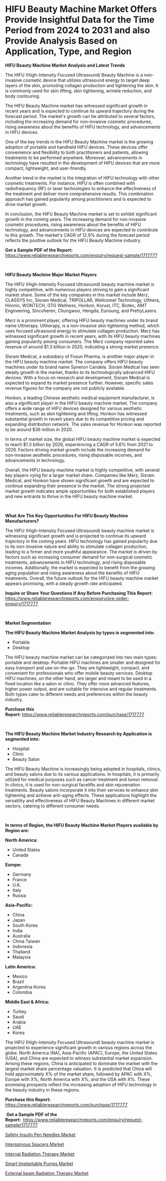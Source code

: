 <p><h1>HIFU Beauty Machine Market Offers Provide Insightful Data for the Time Period from 2024 to 2031 and also Provide Analysis Based on Application, Type, and Region</h1></p><p><strong>HIFU Beauty Machine Market Analysis and Latest Trends</strong></p>
<p><p>The HIFU (High-Intensity Focused Ultrasound) Beauty Machine is a non-invasive cosmetic device that utilizes ultrasound energy to target deep layers of the skin, promoting collagen production and tightening the skin. It is commonly used for skin lifting, skin tightening, wrinkle reduction, and body contouring.</p><p>The HIFU Beauty Machine market has witnessed significant growth in recent years and is expected to continue its upward trajectory during the forecast period. The market's growth can be attributed to several factors, including the increasing demand for non-invasive cosmetic procedures, rising awareness about the benefits of HIFU technology, and advancements in HIFU devices.</p><p>One of the key trends in the HIFU Beauty Machine market is the growing adoption of portable and handheld HIFU devices. These devices offer convenience and flexibility to both practitioners and patients, allowing treatments to be performed anywhere. Moreover, advancements in technology have resulted in the development of HIFU devices that are more compact, lightweight, and user-friendly.</p><p>Another trend in the market is the integration of HIFU technology with other cosmetic treatments. For instance, HIFU is often combined with radiofrequency (RF) or laser technologies to enhance the effectiveness of the treatment and deliver more comprehensive results. This combination approach has gained popularity among practitioners and is expected to drive market growth.</p><p>In conclusion, the HIFU Beauty Machine market is set to exhibit significant growth in the coming years. The increasing demand for non-invasive cosmetic procedures, rising awareness about the benefits of HIFU technology, and advancements in HIFU devices are expected to contribute to this growth. The market's CAGR of 12.9% during the forecast period reflects the positive outlook for the HIFU Beauty Machine industry.</p></p>
<p><strong>Get a Sample PDF of the Report:&nbsp;</strong> <a href="https://www.reliableresearchreports.com/enquiry/request-sample/1717777">https://www.reliableresearchreports.com/enquiry/request-sample/1717777</a></p>
<p>&nbsp;</p>
<p><strong>HIFU Beauty Machine Major Market Players</strong></p>
<p><p>The HIFU (High-Intensity Focused Ultrasound) beauty machine market is highly competitive, with numerous players striving to gain a significant market share. Some of the key companies in this market include Merz, CLASSYS Inc, Sisram Medical, TRIPOLLAR, Wellcomet Technology, Ulthera, Hironic, WONTECH, GTG Wellness, Honkon, Korust, ITC, Biotec, AMT Engineering, Sincoheren, Chungwoo, Hengda, Eunsung, and PrettyLasers.</p><p>Merz is a prominent player, offering HIFU beauty machines under its brand name Ultherapy. Ultherapy, is a non-invasive skin tightening method, which uses focused ultrasound energy to stimulate collagen production. Merz has witnessed significant growth in recent years, with its HIFU beauty machines gaining popularity among consumers. The Merz company reported sales revenue of around $1.3 billion in 2020, indicating a strong market presence.</p><p>Sisram Medical, a subsidiary of Fosun Pharma, is another major player in the HIFU beauty machine market. The company offers HIFU beauty machines under its brand name Syneron Candela. Sisram Medical has seen steady growth in the market, thanks to its technologically advanced HIFU devices. With a focus on research and development, Sisram Medical is expected to expand its market presence further. However, specific sales revenue figures for the company are not publicly available.</p><p>Honkon, a leading Chinese aesthetic medical equipment manufacturer, is also a significant player in the HIFU beauty machine market. The company offers a wide range of HIFU devices designed for various aesthetic treatments, such as skin tightening and lifting. Honkon has witnessed substantial growth in recent years due to its competitive pricing and expanding distribution network. The sales revenue for Honkon was reported to be around $36 million in 2020.</p><p>In terms of market size, the global HIFU beauty machine market is expected to reach $1.3 billion by 2026, experiencing a CAGR of 5.6% from 2021 to 2026. Factors driving market growth include the increasing demand for non-invasive aesthetic procedures, rising disposable incomes, and advancements in technology.</p><p>Overall, the HIFU beauty machine market is highly competitive, with several key players vying for a larger market share. Companies like Merz, Sisram Medical, and Honkon have shown significant growth and are expected to continue expanding their presence in the market. The strong projected market growth indicates ample opportunities for both established players and new entrants to thrive in the HIFU beauty machine market.</p></p>
<p>&nbsp;</p>
<p><strong>What Are The Key Opportunities For HIFU Beauty Machine Manufacturers?</strong></p>
<p><p>The HIFU (High-Intensity Focused Ultrasound) beauty machine market is witnessing significant growth and is projected to continue its upward trajectory in the coming years. HIFU technology has gained popularity due to its non-invasive nature and ability to stimulate collagen production, leading to a firmer and more youthful appearance. The market is driven by factors such as increasing consumer demand for non-surgical cosmetic treatments, advancements in HIFU technology, and rising disposable incomes. Additionally, the market is expected to benefit from the growing aging population and rising awareness about the benefits of HIFU treatments. Overall, the future outlook for the HIFU beauty machine market appears promising, with a steady growth rate anticipated.</p></p>
<p><strong>Inquire or Share Your Questions If Any Before Purchasing This Report:</strong> <a href="https://www.reliableresearchreports.com/enquiry/pre-order-enquiry/1717777">https://www.reliableresearchreports.com/enquiry/pre-order-enquiry/1717777</a></p>
<p>&nbsp;</p>
<p><strong>Market Segmentation</strong></p>
<p><strong>The HIFU Beauty Machine Market Analysis by types is segmented into:</strong></p>
<p><ul><li>Portable</li><li>Desktop</li></ul></p>
<p><p>The HIFU beauty machine market can be categorized into two main types: portable and desktop. Portable HIFU machines are smaller and designed for easy transport and use on-the-go. They are lightweight, compact, and convenient for professionals who offer mobile beauty services. Desktop HIFU machines, on the other hand, are larger and meant to be used in a fixed location like a salon or clinic. They offer more advanced features, higher power output, and are suitable for intensive and regular treatments. Both types cater to different needs and preferences within the beauty industry.</p></p>
<p><strong>Purchase this Report:&nbsp;</strong><a href="https://www.reliableresearchreports.com/purchase/1717777">https://www.reliableresearchreports.com/purchase/1717777</a></p>
<p>&nbsp;</p>
<p><strong>The HIFU Beauty Machine Market Industry Research by Application is segmented into:</strong></p>
<p><ul><li>Hospital</li><li>Clinic</li><li>Beauty Salon</li></ul></p>
<p><p>The HIFU Beauty Machine is increasingly being adopted in hospitals, clinics, and beauty salons due to its various applications. In hospitals, it is primarily utilized for medical purposes such as cancer treatment and tumor removal. In clinics, it is used for non-surgical facelifts and skin rejuvenation treatments. Beauty salons incorporate it into their services to enhance skin tightening and achieve anti-aging effects. These applications highlight the versatility and effectiveness of HIFU Beauty Machines in different market sectors, catering to different consumer needs.</p></p>
<p>&nbsp;</p>
<p><strong>In terms of Region, the HIFU Beauty Machine Market Players available by Region are:</strong></p>
<p>
    <p> <strong> North America: </strong>
        <ul>
            <li>United States</li>
            <li>Canada</li>
        </ul>
        </p> 
    <p> <strong> Europe: </strong>
        <ul>
            <li>Germany</li>
            <li>France</li>
            <li>U.K.</li>
            <li>Italy</li>
            <li>Russia</li>
        </ul>
        </p> 
    <p> <strong> Asia-Pacific: </strong>
        <ul>
            <li>China</li>
            <li>Japan</li>
            <li>South Korea</li>
            <li>India</li>
            <li>Australia</li>
            <li>China Taiwan</li>
            <li>Indonesia</li>
            <li>Thailand</li>
            <li>Malaysia</li>
        </ul>
        </p> 
    <p> <strong> Latin America: </strong>
        <ul>
            <li>Mexico</li>
            <li>Brazil</li>
            <li>Argentina Korea</li>
            <li>Colombia</li>
        </ul>
        </p> 
    <p> <strong> Middle East & Africa: </strong>
        <ul>
            <li>Turkey</li>
            <li>Saudi</li>
            <li>Arabia</li>
            <li>UAE</li>
            <li>Korea</li>
        </ul>
    </p>
    </p>
<p><p>The HIFU (High-Intensity Focused Ultrasound) beauty machine market is projected to experience significant growth in various regions across the globe. North America (NA), Asia-Pacific (APAC), Europe, the United States (USA), and China are expected to witness substantial market expansion. Among these regions, China is anticipated to dominate the market with the largest market share percentage valuation. It is predicted that China will hold approximately X% of the market share, followed by APAC with X%, Europe with X%, North America with X%, and the USA with X%. These promising prospects reflect the increasing adoption of HIFU technology in the beauty industry in these regions.</p></p>
<p><strong>Purchase this Report: </strong><a href="https://www.reliableresearchreports.com/purchase/1717777">https://www.reliableresearchreports.com/purchase/1717777</a></p>
<p>&nbsp;<strong>Get a Sample PDF of the Report:&nbsp;&nbsp;</strong><a href="https://www.reliableresearchreports.com/enquiry/request-sample/1717777">https://www.reliableresearchreports.com/enquiry/request-sample/1717777</a></p>
<p><strong></strong></p>
<p><p><a href="https://github.com/guneycigdem35/Market-Research-Report-List-1/blob/main/safety-insulin-pen-needles-market.md">Safety Insulin Pen Needles Market</a></p><p><a href="https://github.com/indrystar/Market-Research-Report-List-1/blob/main/interspinous-spacers-market.md">Interspinous Spacers Market</a></p><p><a href="https://github.com/irfadac/Market-Research-Report-List-1/blob/main/internal-radiation-therapy-market.md">Internal Radiation Therapy Market</a></p><p><a href="https://github.com/juniordelafrance/Market-Research-Report-List-1/blob/main/smart-implantable-pumps-market.md">Smart Implantable Pumps Market</a></p><p><a href="https://github.com/yoshih12/Market-Research-Report-List-1/blob/main/external-beam-radiation-therapy-market.md">External beam Radiation Therapy Market</a></p></p>